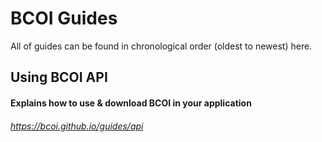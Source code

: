 # BCOI Guides
All of guides can be found in chronological order (oldest to newest) here.

## Using BCOI API
#### Explains how to use & download BCOI in your application
###### https://bcoi.github.io/guides/api
